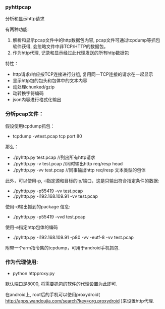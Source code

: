 ### pyhttpcap

分析和显示http请求

有两种功能:

1. 解析和显示pcap文件中的http数据包内容, pcap文件可通过tcpdump等抓包软件获得, 会忽略文件中非TCP/HTTP的数据包。
2. 作为http代理, 记录和显示经过此代理发送的所有http数据包

特性：

* http请求/响应按TCP连接进行分组, 复用同一TCP连接的请求在一起显示
* 显示http包的包头和包体中的文本内容
* 动处理chunked/gzip
* 动转换字符编码
* json内容进行格式化输出

### 分析pcap文件：

假设使用tcpdump抓包：
+ tcpdump -wtest.pcap tcp port 80

那么：
+ ./pyhttp.py test.pcap    //列出所有http请求
+ ./pyhttp.py -v test.pcap    //同时输出http req/resp head
+ ./pyhttp.py -vv test.pcap   //同事输出http req/resp 文本类型的包体

此外，可以使用-p, -i指定源和目标的ip/端口，这是只输出符合指定条件的数据:
+ ./pyhttp.py -p55419 -vv test.pcap
+ ./pyhttp.py -i192.168.109.91 -vv test.pcap

使用-d输出抓到的package 信息:
+ ./pyhttp.py -p55419 -vvd test.pcap

使用-e指定http包体的编码
+ ./pyhttp.py -i192.168.109.91 -p80 -vv -eutf-8 -vv test.pcap

附带一个arm指令集的tcpdump，可用于android手机抓包.

### 作为代理使用:

+ python httpproxy.py

默认端口是8000, 将需要抓包的软件的代理设置为此即可.

在android上, root后的手机可以使用proxydroid( http://apps.wandoujia.com/search?key=org.proxydroid )来设置http代理.
